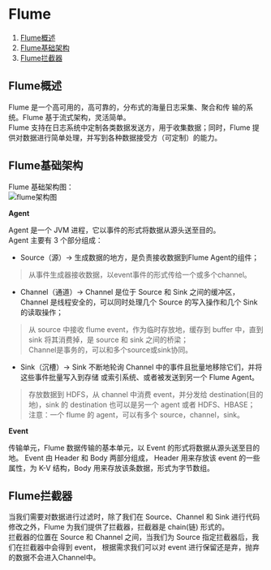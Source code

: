 # Flume
1. [Flume概述](#Flume概述)
2. [Flume基础架构](#Flume基础架构)
3. [Flume拦截器](#Flume拦截器)

## <span id="Flume概述">Flume概述</span>
Flume 是一个高可用的，高可靠的，分布式的海量日志采集、聚合和传 输的系统。Flume 基于流式架构，灵活简单。  
Flume 支持在日志系统中定制各类数据发送方，用于收集数据；同时，Flume 提供对数据进行简单处理，并写到各种数据接受方（可定制）的能力。

## <span id="Flume基础架构">Flume基础架构</span>
Flume 基础架构图：  
![flume架构图](https://www.ibm.com/developerworks/cn/data/library/bd-flumews/fig01.png)

**Agent**

Agent 是一个 JVM 进程，它以事件的形式将数据从源头送至目的。  
Agent 主要有 3 个部分组成：  

- Source（源）-> 生成数据的地方，是负责接收数据到Flume Agent的组件；
> 从事件生成器接收数据，以event事件的形式传给一个或多个channel。
- Channel（通道）-> Channel 是位于 Source 和 Sink 之间的缓冲区，Channel 是线程安全的，可以同时处理几个 Source 的写入操作和几个 Sink 的读取操作；
> 从 source 中接收 flume event，作为临时存放地，缓存到 buffer 中，直到 sink 将其消费掉，是 source 和 sink 之间的桥梁；  
> Channel是事务的，可以和多个source或sink协同。
- Sink（沉槽）-> Sink 不断地轮询 Channel 中的事件且批量地移除它们，并将这些事件批量写入到存储 或索引系统、或者被发送到另一个 Flume Agent。
> 存放数据到 HDFS，从 channel 中消费 event，并分发给 destination(目的地)，sink 的 destination 也可以是另一个 agent 或者 HDFS、HBASE；  
> 注意：一个 flume 的 agent，可以有多个 source，channel，sink。

**Event**

传输单元，Flume 数据传输的基本单元，以 Event 的形式将数据从源头送至目的地。 Event 由 Header 和 Body 两部分组成，
Header 用来存放该 event 的一些属性，为 K-V 结构，Body 用来存放该条数据，形式为字节数组。

## <span id="Flume拦截器">Flume拦截器</span>
当我们需要对数据进行过滤时，除了我们在 Source、Channel 和 Sink 进行代码修改之外，Flume 为我们提供了拦截器，拦截器是 chain(链) 形式的。  
拦截器的位置在 Source 和 Channel 之间，当我们为 Source 指定拦截器后，我们在拦截器中会得到 event，
根据需求我们可以对 event 进行保留还是弃，抛弃的数据不会进入Channel中。
